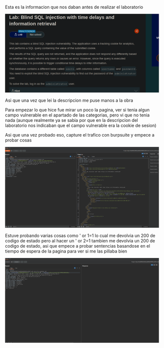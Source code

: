 Esta es la informacion que nos daban antes de realizar el laboratorio

![Descripción de la imagen](descripcion.png)

Asi que una vez que lei la descripcion me puse manos a la obra

Para empezar lo que hice fue mirar un poco la pagina, ver si tenia algun campo vulnerable en el apartado de las categorias, pero vi que no tenia nada (aunque realmente ya se sabia por que en la descripcion del laboratorio nos indicaban que el campo vulnerable era la cookie de sesion)

Asi que una vez probado eso, capture el trafico con burpsuite y empece a probar cosas

![2](2.png)


Estuve probando varias cosas como ' or 1=1 lo cual me devolvia un 200 de codigo de estado pero al hacer un ' or 2=1 tambien me devolvia un 200 de codigo de estado, asi que empece a probar sentencias basandose en el tiempo de espera de la pagina para ver si me las pillaba bien

![3](3.png)




